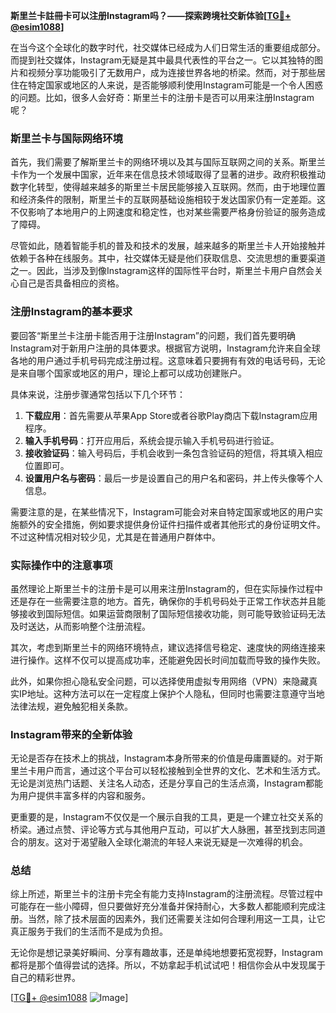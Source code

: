 **斯里兰卡註冊卡可以注册Instagram吗？——探索跨境社交新体验[[TG💪+ @esim1088](https://t.me/s/esim1088)]**

在当今这个全球化的数字时代，社交媒体已经成为人们日常生活的重要组成部分。而提到社交媒体，Instagram无疑是其中最具代表性的平台之一。它以其独特的图片和视频分享功能吸引了无数用户，成为连接世界各地的桥梁。然而，对于那些居住在特定国家或地区的人来说，是否能够顺利使用Instagram可能是一个令人困惑的问题。比如，很多人会好奇：斯里兰卡的注册卡是否可以用来注册Instagram呢？

### 斯里兰卡与国际网络环境

首先，我们需要了解斯里兰卡的网络环境以及其与国际互联网之间的关系。斯里兰卡作为一个发展中国家，近年来在信息技术领域取得了显著的进步。政府积极推动数字化转型，使得越来越多的斯里兰卡居民能够接入互联网。然而，由于地理位置和经济条件的限制，斯里兰卡的互联网基础设施相较于发达国家仍有一定差距。这不仅影响了本地用户的上网速度和稳定性，也对某些需要严格身份验证的服务造成了障碍。

尽管如此，随着智能手机的普及和技术的发展，越来越多的斯里兰卡人开始接触并依赖于各种在线服务。其中，社交媒体无疑是他们获取信息、交流思想的重要渠道之一。因此，当涉及到像Instagram这样的国际性平台时，斯里兰卡用户自然会关心自己是否具备相应的资格。

### 注册Instagram的基本要求

要回答“斯里兰卡注册卡能否用于注册Instagram”的问题，我们首先要明确Instagram对于新用户注册的具体要求。根据官方说明，Instagram允许来自全球各地的用户通过手机号码完成注册过程。这意味着只要拥有有效的电话号码，无论是来自哪个国家或地区的用户，理论上都可以成功创建账户。

具体来说，注册步骤通常包括以下几个环节：
1. **下载应用**：首先需要从苹果App Store或者谷歌Play商店下载Instagram应用程序。
2. **输入手机号码**：打开应用后，系统会提示输入手机号码进行验证。
3. **接收验证码**：输入号码后，手机会收到一条包含验证码的短信，将其填入相应位置即可。
4. **设置用户名与密码**：最后一步是设置自己的用户名和密码，并上传头像等个人信息。

需要注意的是，在某些情况下，Instagram可能会对来自特定国家或地区的用户实施额外的安全措施，例如要求提供身份证件扫描件或者其他形式的身份证明文件。不过这种情况相对较少见，尤其是在普通用户群体中。

### 实际操作中的注意事项

虽然理论上斯里兰卡的注册卡是可以用来注册Instagram的，但在实际操作过程中还是存在一些需要注意的地方。首先，确保你的手机号码处于正常工作状态并且能够接收到国际短信。如果运营商限制了国际短信接收功能，则可能导致验证码无法及时送达，从而影响整个注册流程。

其次，考虑到斯里兰卡的网络环境特点，建议选择信号稳定、速度快的网络连接来进行操作。这样不仅可以提高成功率，还能避免因长时间加载而导致的操作失败。

此外，如果你担心隐私安全问题，可以选择使用虚拟专用网络（VPN）来隐藏真实IP地址。这种方法可以在一定程度上保护个人隐私，但同时也需要注意遵守当地法律法规，避免触犯相关条款。

### Instagram带来的全新体验

无论是否存在技术上的挑战，Instagram本身所带来的价值是毋庸置疑的。对于斯里兰卡用户而言，通过这个平台可以轻松接触到全世界的文化、艺术和生活方式。无论是浏览热门话题、关注名人动态，还是分享自己的生活点滴，Instagram都能为用户提供丰富多样的内容和服务。

更重要的是，Instagram不仅仅是一个展示自我的工具，更是一个建立社交关系的桥梁。通过点赞、评论等方式与其他用户互动，可以扩大人脉圈，甚至找到志同道合的朋友。这对于渴望融入全球化潮流的年轻人来说无疑是一次难得的机会。

### 总结

综上所述，斯里兰卡的注册卡完全有能力支持Instagram的注册流程。尽管过程中可能存在一些小障碍，但只要做好充分准备并保持耐心，大多数人都能顺利完成注册。当然，除了技术层面的因素外，我们还需要关注如何合理利用这一工具，让它真正服务于我们的生活而不是成为负担。

无论你是想记录美好瞬间、分享有趣故事，还是单纯地想要拓宽视野，Instagram都将是那个值得尝试的选择。所以，不妨拿起手机试试吧！相信你会从中发现属于自己的精彩世界。

[[TG💪+ @esim1088](https://t.me/s/esim1088) ![Image](https://i.postimg.cc/4NQfJmqS/Snipaste-2025-05-13-00-14-12.png)]